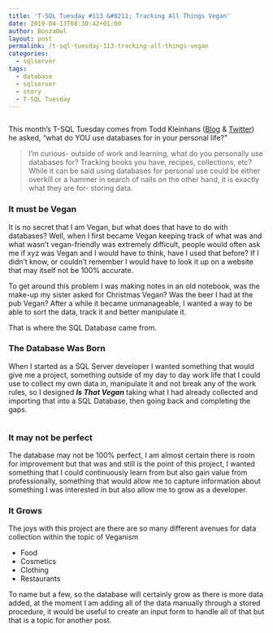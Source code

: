 ```yaml
---
title: 'T-SQL Tuesday #113 &#8211; Tracking All Things Vegan'
date: 2019-04-13T08:30:42+01:00
author: BonzaOwl
layout: post
permalink: /t-sql-tuesday-113-tracking-all-things-vegan
categories:
  - sqlserver
tags:
  - database
  - sqlserver
  - story
  - T-SQL Tuesday
---
```

[<img class=" wp-image-369 aligncenter img-fluid " src="https://www.codenameowl.com/wp-content/uploads/2019/04/T-SQL-Tuesday-Logo.jpg" alt="" srcset="https://www.codenameowl.com/wp-content/uploads/2019/04/T-SQL-Tuesday-Logo.jpg 300w, https://www.codenameowl.com/wp-content/uploads/2019/04/T-SQL-Tuesday-Logo-150x150.jpg 150w" sizes="(max-width: 234px) 100vw, 234px" />](https://www.codenameowl.com/wp-content/uploads/2019/04/T-SQL-Tuesday-Logo.jpg)

This month&#8217;s T-SQL Tuesday comes from Todd Kleinhans ([Blog](https://toddkleinhans.wordpress.com/) & [Twitter](http://www.twitter.com/toddkleinhans)) he asked, &#8220;what do YOU use databases for in your personal life?&#8221;

> I’m curious- outside of work and learning, what do you personally use databases for? Tracking books you have, recipes, collections, etc? While it can be said using databases for personal use could be either overkill or a hammer in search of nails on the other hand, it is exactly what they are for- storing data.

### It must be Vegan

It is no secret that I am Vegan, but what does that have to do with databases? Well, when I first became Vegan keeping track of what was and what wasn&#8217;t vegan-friendly was extremely difficult, people would often ask me if xyz was Vegan and I would have to think, have I used that before? If I didn&#8217;t know, or couldn&#8217;t remember I would have to look it up on a website that may itself not be 100% accurate.

To get around this problem I was making notes in an old notebook, was the make-up my sister asked for Christmas Vegan? Was the beer I had at the pub Vegan? After a while it became unmanageable, I wanted a way to be able to sort the data, track it and better manipulate it.

That is where the SQL Database came from.

### The Database Was Born

When I started as a SQL Server developer I wanted something that would give me a project, something outside of my day to day work life that I could use to collect my own data in, manipulate it and not break any of the work rules, so I designed **_Is That Vegan_** taking what I had already collected and importing that into a SQL Database, then going back and completing the gaps.

[<img class="alignnone size-full wp-image-372 img-fluid " src="https://www.codenameowl.com/wp-content/uploads/2019/04/isitvegan.png" alt="" srcset="https://www.codenameowl.com/wp-content/uploads/2019/04/isitvegan.png 896w, https://www.codenameowl.com/wp-content/uploads/2019/04/isitvegan-300x195.png 300w, https://www.codenameowl.com/wp-content/uploads/2019/04/isitvegan-768x499.png 768w" sizes="(max-width: 896px) 100vw, 896px" />](https://www.codenameowl.com/wp-content/uploads/2019/04/isitvegan.png)

### It may not be perfect

The database may not be 100% perfect, I am almost certain there is room for improvement but that was and still is the point of this project, I wanted something that I could continuously learn from but also gain value from professionally, something that would allow me to capture information about something I was interested in but also allow me to grow as a developer.

### It Grows

The joys with this project are there are so many different avenues for data collection within the topic of Veganism

  * Food
  * Cosmetics
  * Clothing
  * Restaurants

To name but a few, so the database will certainly grow as there is more data added, at the moment I am adding all of the data manually through a stored procedure, it would be useful to create an input form to handle all of that but that is a topic for another post.